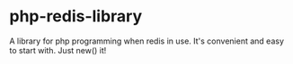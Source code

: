 php-redis-library
=================

A library for php programming when redis in use. It's convenient and easy to start with. Just new() it!

